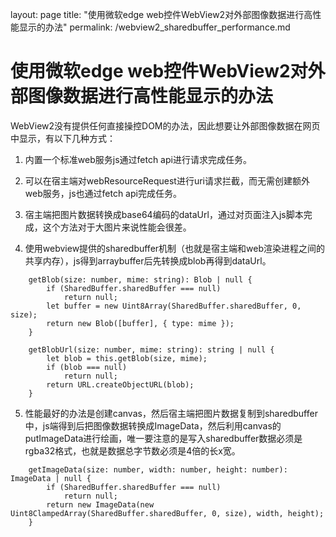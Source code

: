 layout: page
title: "使用微软edge web控件WebView2对外部图像数据进行高性能显示的办法"
permalink: /webview2_sharedbuffer_performance.md

# 使用微软edge web控件WebView2对外部图像数据进行高性能显示的办法

WebView2没有提供任何直接操控DOM的办法，因此想要让外部图像数据在网页中显示，有以下几种方式：

1. 内置一个标准web服务js通过fetch api进行请求完成任务。

2. 可以在宿主端对webResourceRequest进行uri请求拦截，而无需创建额外web服务，js也通过fetch api完成任务。

3. 宿主端把图片数据转换成base64编码的dataUrl，通过对页面注入js脚本完成，这个方法对于大图片来说性能会很差。

4. 使用webview提供的sharedbuffer机制（也就是宿主端和web渲染进程之间的共享内存），js得到arraybuffer后先转换成blob再得到dataUrl。

```
    getBlob(size: number, mime: string): Blob | null {
        if (SharedBuffer.sharedBuffer === null)
            return null;
        let buffer = new Uint8Array(SharedBuffer.sharedBuffer, 0, size);
        return new Blob([buffer], { type: mime });
    }

    getBlobUrl(size: number, mime: string): string | null {
        let blob = this.getBlob(size, mime);
        if (blob === null)
            return null;
        return URL.createObjectURL(blob);
    }
```

5. 性能最好的办法是创建canvas，然后宿主端把图片数据复制到sharedbuffer中，js端得到后把图像数据转换成ImageData，然后利用canvas的putImageData进行绘画，唯一要注意的是写入sharedbuffer数据必须是rgba32格式，也就是数据总字节数必须是4倍的长x宽。

```   
    getImageData(size: number, width: number, height: number): ImageData | null {
        if (SharedBuffer.sharedBuffer === null)
            return null;
        return new ImageData(new Uint8ClampedArray(SharedBuffer.sharedBuffer, 0, size), width, height);
    }
```

